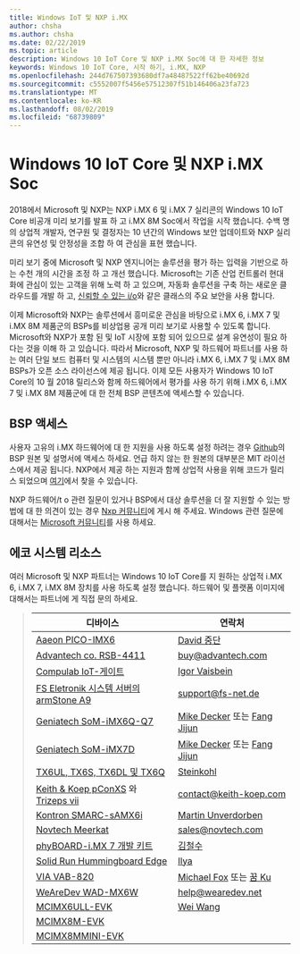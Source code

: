 ```yaml
---
title: Windows IoT 및 NXP i.MX
author: chsha
ms.author: chsha
ms.date: 02/22/2019
ms.topic: article
description: Windows 10 IoT Core 및 NXP i.MX Soc에 대 한 자세한 정보
keywords: Windows 10 IoT Core, 시작 하기, i.MX, NXP
ms.openlocfilehash: 244d767507393680df7a48487522ff62be40692d
ms.sourcegitcommit: c5552007f5456e57512307f51b146406a23fa723
ms.translationtype: MT
ms.contentlocale: ko-KR
ms.lasthandoff: 08/02/2019
ms.locfileid: "68739809"
---
```

# <a name="window-10-iot-core-and-nxp-imx-socs"></a>Windows 10 IoT Core 및 NXP i.MX Soc

2018에서 Microsoft 및 NXP는 NXP i.MX 6 및 i.MX 7 실리콘의 Windows 10 IoT Core 비공개 미리 보기를 발표 하 고 i.MX 8M Soc에서 작업을 시작 했습니다. 수백 명의 상업적 개발자, 연구원 및 결정자는 10 년간의 Windows 보안 업데이트와 NXP 실리콘의 유연성 및 안정성을 조합 하 여 관심을 표현 했습니다. 
 
미리 보기 중에 Microsoft 및 NXP 엔지니어는 솔루션을 평가 하는 입력을 기반으로 하는 수천 개의 시간을 조정 하 고 개선 했습니다. Microsoft는 기존 산업 컨트롤러 현대화에 관심이 있는 고객을 위해 노력 하 고 있으며, 자동화 솔루션을 구축 하는 새로운 클라우드를 개발 하 고, [신뢰할 수 있는 i/o](https://blogs.windows.com/windowsexperience/2018/04/24/trusted-cyber-physical-systems-looks-to-protect-your-critical-infrastructure-from-modern-threats-in-the-world-of-iot/#A0WkfgLBpgbLaFe3.97)와 같은 클래스의 주요 보안을 사용 합니다.
 
이제 Microsoft와 NXP는 솔루션에서 흥미로운 관심을 바탕으로 i.MX 6, i.MX 7 및 i.MX 8M 제품군의 BSPs를 비상업용 공개 미리 보기로 사용할 수 있도록 합니다. Microsoft와 NXP가 포함 된 및 IoT 시장에 포함 되어 있으므로 설계 유연성이 필요 하다는 것을 이해 하 고 있습니다. 따라서 Microsoft, NXP 및 하드웨어 파트너를 사용 하는 여러 단일 보드 컴퓨터 및 시스템의 시스템 뿐만 아니라 i.MX 6, i.MX 7 및 i.MX 8M BSPs가 오픈 소스 라이선스에 제공 됩니다. 이제 모든 사용자가 Windows 10 IoT Core의 10 월 2018 릴리스와 함께 하드웨어에서 평가를 사용 하기 위해 i.MX 6, i.MX 7 및 i.MX 8M 제품군에 대 한 전체 BSP 콘텐츠에 액세스할 수 있습니다.


## <a name="bsp-access"></a>BSP 액세스

사용자 고유의 i.MX 하드웨어에 대 한 지원을 사용 하도록 설정 하려는 경우 [Github]( https://github.com/ms-iot/imx-iotcore)의 BSP 원본 및 설명서에 액세스 하세요. 언급 하지 않는 한 원본의 대부분은 MIT 라이선스에서 제공 됩니다. NXP에서 제공 하는 지원과 함께 상업적 사용을 위해 코드가 릴리스 되었으며 [여기](https://www.nxp.com/support/developer-resources/evaluation-and-development-boards/i.mx-evaluation-and-development-boards/i.mx-software-and-development-tool:IMX-SW)에서 찾을 수 있습니다.

NXP 하드웨어/t o 관련 질문이 있거나 BSP에서 대상 솔루션을 더 잘 지원할 수 있는 방법에 대 한 의견이 있는 경우 [Nxp 커뮤니티](https://community.nxp.com/community/imx/content?filterID=contentstatus%5Bpublished%5D%7Ecategory%5Bwindows%5D)에 게시 해 주세요. Windows 관련 질문에 대해서는 [Microsoft 커뮤니티](https://social.msdn.microsoft.com/forums/en-US/home?forum=WindowsIoT)를 사용 하세요.


## <a name="ecosystem-resources"></a>에코 시스템 리소스

여러 Microsoft 및 NXP 파트너는 Windows 10 IoT Core를 지 원하는 상업적 i.MX 6, i.MX 7, i.MX 8M 장치를 사용 하도록 설정 했습니다. 하드웨어 및 플랫폼 이미지에 대해서는 파트너에 게 직접 문의 하세요.


> | 디바이스 | 연락처 |
> |-------|------|
> | [Aaeon PICO-IMX6](https://www.aaeon.com/en/p/pico-itx-boards-pico-imx6/) | [David 중단](mailto:davidhung@aaeon.com.tw) |
> | [Advantech co. RSB-4411](http://www.advantech.com/products/single_board_computer/rsb-4411/mod_d3901250-b0a0-4a5f-9762-b26fa0c36858) | [buy@advantech.com](mailto:buy@advantech.com) |
> | [Compulab IoT-게이트](https://www.compulab.com/products/iot-gateways/iot-gate-imx7-nxp-i-mx-7-internet-of-things-gateway/) | [Igor Vaisbein](mailto:igor@compulab.co.il) | 
> | [FS Eletronik 시스템 서버의 armStone A9](https://www.fs-net.de/en/products/armstone/armstonea9/) | [support@fs-net.de](mailto:support@fs-net.de) |
> | [Geniatech SoM-iMX6Q-Q7](https://www.geniatech.com/product/som-imx6q-q7/) | [Mike Decker](mailto:mike.decker@geniatech.com) 또는 [Fang Jijun](mailto:Fjj@geniatech.com) |
> | [Geniatech SoM-iMX7D](https://www.geniatech.com/product/som-imx7d/) | [Mike Decker](mailto:mike.decker@geniatech.com) 또는 [Fang Jijun](mailto:Fjj@geniatech.com) |
> | [TX6UL, TX6S, TX6DL 및 TX6Q](https://www.karo-electronics.de/tx-standard.html?&L=1) | [Steinkohl](mailto:us@karo-electronics.de) |
> | [Keith & Koep pConXS](https://keith-koep.com/de/produkte/produkte-baseboards/pconxs-baseboard-vollausstattung-technische-daten/) 와 [Trizeps vii](https://keith-koep.com/de/produkte/produkte-trizeps/trizeps-vii-technische-daten-imx6/) | [contact@keith-koep.com](mailto:contact@keith-koep.com) |
> | [Kontron SMARC-sAMX6i](https://www.kontron.com/products/boards-and-standard-form-factors/smarc/smarc-samx6i.html) | [Martin Unverdorben](mailto:martin.unverdorben@kontron.com) |
> | [Novtech Meerkat](http://novtech.com/products/meerkat96.html) | [sales@novtech.com](mailto:sales@novtech.com) |
> | [phyBOARD-i.MX 7 개발 키트](https://phytec.com/product/phyboard-imx7-development-kit/) | [김철수](mailto:sales@phytec.com) |
> | [Solid Run Hummingboard Edge](https://www.solid-run.com/imx6-win-10-iot-core/) | [Ilya](mailto:ilya@solid-run.com) |
> | [VIA VAB-820](https://www.viaembeddedstore.com/shop/boards/vab-820/) | [Michael Fox](mailto:MichaelFox@via.com.tw) 또는 [꿈 Ku](mailto:dreamku@via.com.tw) |
> | [WeAreDev WAD-MX6W](http://www.wearedev.net/?mod=wadmx6w) | [help@wearedev.net](mailto:help@wearedev.net) |
> | [MCIMX6ULL-EVK](https://www.nxp.com/products/processors-and-microcontrollers/arm-based-processors-and-mcus/i.mx-applications-processors/i.mx-6-processors/evaluation-kit-for-the-i.mx-6ull-and-6ulz-applications-processor:MCIMX6ULL-EVK) | [Wei Wang](mailto:Wei.A.Wang@nxp.com) |
> | [MCIMX8M-EVK](https://www.nxp.com/support/developer-resources/software-development-tools/i.mx-developer-resources/evaluation-kit-for-the-i.mx-8m-applications-processor:MCIMX8M-EVK) |  |
> | [MCIMX8MMINI-EVK](http://www.nxp.com/imx8mminievk) | []() |
